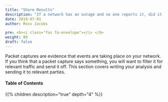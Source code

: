 ```yaml
---
title: "Share Results"
description: "If a network has an outage and no one reports it, did it actually break?"
date: 2019-07-01
author: Ross Jacobs

pre: <b><i class="fas fa-envelope"></i> </b>
weight: 80
draft: false
---
```


Packet captures are evidence that events are taking place on your network.
If you think that a packet capture says something, you will want to filter
it for relevant traffic and send it off.
This section covers writing your analysis and sending it to relevant parties.

#### Table of Contents

{{% children description="true" depth="4" %}}
